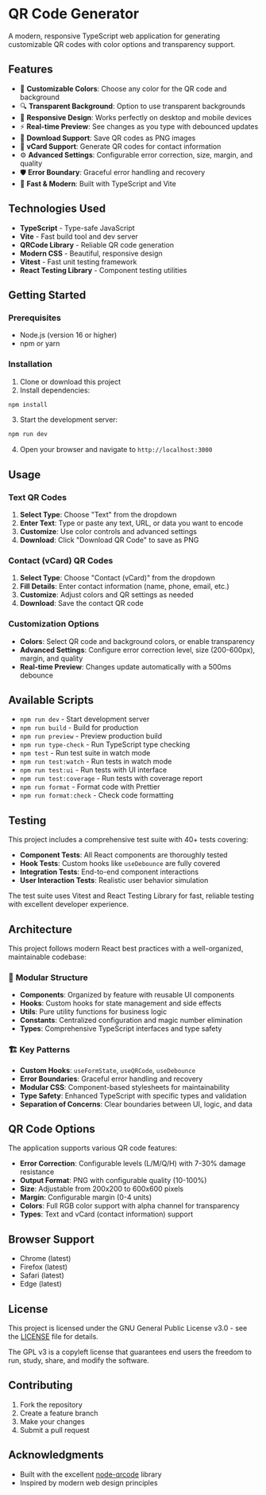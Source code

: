 # QR Code Generator

A modern, responsive TypeScript web application for generating customizable QR codes with color options and transparency support.

## Features

- 🎨 **Customizable Colors**: Choose any color for the QR code and background
- 🔍 **Transparent Background**: Option to use transparent backgrounds
- 📱 **Responsive Design**: Works perfectly on desktop and mobile devices
- ⚡ **Real-time Preview**: See changes as you type with debounced updates
- 💾 **Download Support**: Save QR codes as PNG images
- 📇 **vCard Support**: Generate QR codes for contact information
- ⚙️ **Advanced Settings**: Configurable error correction, size, margin, and quality
- 🛡️ **Error Boundary**: Graceful error handling and recovery
- 🚀 **Fast & Modern**: Built with TypeScript and Vite

## Technologies Used

- **TypeScript** - Type-safe JavaScript
- **Vite** - Fast build tool and dev server
- **QRCode Library** - Reliable QR code generation
- **Modern CSS** - Beautiful, responsive design
- **Vitest** - Fast unit testing framework
- **React Testing Library** - Component testing utilities

## Getting Started

### Prerequisites

- Node.js (version 16 or higher)
- npm or yarn

### Installation

1. Clone or download this project
2. Install dependencies:

```bash
npm install
```

3. Start the development server:

```bash
npm run dev
```

4. Open your browser and navigate to `http://localhost:3000`

## Usage

### Text QR Codes
1. **Select Type**: Choose "Text" from the dropdown
2. **Enter Text**: Type or paste any text, URL, or data you want to encode
3. **Customize**: Use color controls and advanced settings
4. **Download**: Click "Download QR Code" to save as PNG

### Contact (vCard) QR Codes
1. **Select Type**: Choose "Contact (vCard)" from the dropdown
2. **Fill Details**: Enter contact information (name, phone, email, etc.)
3. **Customize**: Adjust colors and QR settings as needed
4. **Download**: Save the contact QR code

### Customization Options
- **Colors**: Select QR code and background colors, or enable transparency
- **Advanced Settings**: Configure error correction level, size (200-600px), margin, and quality
- **Real-time Preview**: Changes update automatically with a 500ms debounce

## Available Scripts

- `npm run dev` - Start development server
- `npm run build` - Build for production
- `npm run preview` - Preview production build
- `npm run type-check` - Run TypeScript type checking
- `npm test` - Run test suite in watch mode
- `npm run test:watch` - Run tests in watch mode
- `npm run test:ui` - Run tests with UI interface
- `npm run test:coverage` - Run tests with coverage report
- `npm run format` - Format code with Prettier
- `npm run format:check` - Check code formatting

## Testing

This project includes a comprehensive test suite with 40+ tests covering:

- **Component Tests**: All React components are thoroughly tested
- **Hook Tests**: Custom hooks like `useDebounce` are fully covered
- **Integration Tests**: End-to-end component interactions
- **User Interaction Tests**: Realistic user behavior simulation

The test suite uses Vitest and React Testing Library for fast, reliable testing with excellent developer experience.

## Architecture

This project follows modern React best practices with a well-organized, maintainable codebase:

### 📁 **Modular Structure**
- **Components**: Organized by feature with reusable UI components
- **Hooks**: Custom hooks for state management and side effects
- **Utils**: Pure utility functions for business logic
- **Constants**: Centralized configuration and magic number elimination
- **Types**: Comprehensive TypeScript interfaces and type safety

### 🏗️ **Key Patterns**
- **Custom Hooks**: `useFormState`, `useQRCode`, `useDebounce`
- **Error Boundaries**: Graceful error handling and recovery
- **Modular CSS**: Component-based stylesheets for maintainability
- **Type Safety**: Enhanced TypeScript with specific types and validation
- **Separation of Concerns**: Clear boundaries between UI, logic, and data

## QR Code Options

The application supports various QR code features:

- **Error Correction**: Configurable levels (L/M/Q/H) with 7-30% damage resistance
- **Output Format**: PNG with configurable quality (10-100%)
- **Size**: Adjustable from 200x200 to 600x600 pixels
- **Margin**: Configurable margin (0-4 units)
- **Colors**: Full RGB color support with alpha channel for transparency
- **Types**: Text and vCard (contact information) support

## Browser Support

- Chrome (latest)
- Firefox (latest)
- Safari (latest)
- Edge (latest)

## License

This project is licensed under the GNU General Public License v3.0 - see the [LICENSE](LICENSE) file for details.

The GPL v3 is a copyleft license that guarantees end users the freedom to run, study, share, and modify the software.

## Contributing

1. Fork the repository
2. Create a feature branch
3. Make your changes
4. Submit a pull request

## Acknowledgments

- Built with the excellent [node-qrcode](https://www.npmjs.com/package/qrcode) library
- Inspired by modern web design principles
